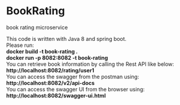 # BookRating
book rating microservice

This code is written with Java 8 and spring boot. <br>
Please run: <br/>
<b>docker build -t book-rating .</b> <br/>
<b>docker run -p 8082:8082 -t book-rating</b> <br/>
You can retrieve book information by calling the Rest API like below:<br>
<b>http://localhost:8082/rating/user1</b> <br>
You can access the swagger from the postman using:<br>
<b>http://localhost:8082/v2/api-docs </b> <br>
You can access the swagger UI from the browser using:<br>
<b>http://localhost:8082/swagger-ui.html </b> <br>